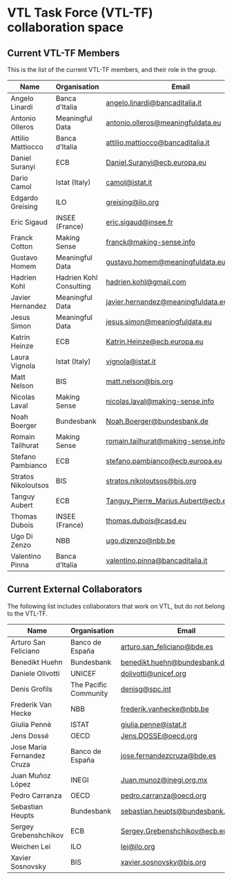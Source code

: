 # VTL Task Force (VTL-TF) collaboration space

## Current VTL-TF Members

This is the list of the current VTL-TF members, and their role in the group.

| Name| Organisation| Email| GitHub Name| Role|
|-----|-------------|------|------------|-----|
Angelo Linardi|Banca d’Italia|angelo.linardi@bancaditalia.it|linardian|VTL-TF Chair|
Antonio Olleros|Meaningful Data|antonio.olleros@meaningfuldata.eu|antonio-olleros|VTL-TF Member|	
Attilio Mattiocco|Banca d’Italia|attilio.mattiocco@bancaditalia.it|amattioc|VTL-TF Member|
Daniel Suranyi|ECB|Daniel.Suranyi@ecb.europa.eu|brainwasher|VTL-TF Member|
Dario Camol|Istat (Italy)|camol@istat.it|dCamol|VTL-TF Member|
Edgardo Greising|ILO|greising@ilo.org|egreising|VTL-TF Member|
Eric Sigaud|INSEE (France)|eric.sigaud@insee.fr|bibirico|VTL-TF Member| 
Franck Cotton|Making Sense|franck@making-sense.info|FranckCo|VTL-TF Member|
Gustavo Homem|Meaningful Data|gustavo.homem@meaningfuldata.eu|ghomem|VTL-TF Member|
Hadrien	Kohl|Hadrien Kohl Consulting|hadrien.kohl@gmail.com|hadrienk|VTL-TF Member|
Javier Hernandez|Meaningful Data|javier.hernandez@meaningfuldata.eu|javihern98|VTL-TF Member|
Jesus Simon|Meaningful Data|jesus.simon@meaningfuldata.eu|jmsimonma-md|VTL-TF Member|
Katrin Heinze|ECB|Katrin.Heinze@ecb.europa.eu|KatrinHeinze|VTL-TF Member|
Laura Vignola|Istat (Italy)|vignola@istat.it|vignola|VTL-TF Member|
Matt Nelson|BIS|matt.nelson@bis.org|agent96|VTL-TF Member|
Nicolas Laval|Making Sense|nicolas.laval@making-sense.info|NicoLaval|VTL-TF Member|
Noah Boerger|Bundesbank|Noah.Boerger@bundesbank.de||VTL-TF Member|
Romain Tailhurat|Making Sense|romain.tailhurat@making-sense.info|romaintailhurat|VTL-TF Member|
Stefano Pambianco|ECB|stefano.pambianco@ecb.europa.eu|stefanopam|VTL-TF Member|
Stratos Nikoloutsos|BIS|stratos.nikoloutsos@bis.org|stratosn|VTL-TF Member|
Tanguy Aubert|ECB|Tanguy_Pierre_Marius.Aubert@ecb.europa.eu||VTL-TF Member|
Thomas Dubois|INSEE (France)|thomas.dubois@casd.eu||VTL-TF Member|
Ugo Di Zenzo|NBB|ugo.dizenzo@nbb.be||VTL-TF Member|
Valentino Pinna|Banca d’Italia|valentino.pinna@bancaditalia.it|vpinna80|VTL-TF Member|


## Current External Collaborators
The following list includes collaborators that work on VTL, but do not belong to the VTL-TF.

| Name| Organisation| Email| GitHub Name| Role|
|-----|-------------|------|------------|-----|
Arturo San Feliciano|Banco de España|arturo.san_feliciano@bde.es||Collaborator|
Benedikt Huehn|Bundesbank|benedikt.huehn@bundesbank.de||Collaborator|
Daniele Olivotti|UNICEF|dolivotti@unicef.org||Collaborator|
Denis Grofils|The Pacific Community|denisg@spc.int|denisgrofils2|Collaborator|
Frederik Van Hecke|NBB|frederik.vanhecke@nbb.be||Collaborator|
Giulia Pennè|ISTAT|giulia.penne@istat.it||Collaborator|
Jens	Dossé|OECD|Jens.DOSSE@oecd.org|dosse|Collaborator|
Jose Maria Fernandez Cruza|Banco de España|jose.fernandezcruza@bde.es||Collaborator|
Juan	Muñoz López|INEGI|Juan.munoz@inegi.org.mx|DrJMunozMx|Collaborator|
Pedro	Carranza|OECD|pedro.carranza@oecd.org|pedroacarranza|Collaborator|
Sebastian Heupts|Bundesbank|sebastian.heupts@bundesbank.de||Collaborator|
Sergey Grebenshchikov|ECB|Sergey.Grebenshchikov@ecb.europa.eu||Collaborator|
Weichen Lei|ILO|lei@ilo.org|wc-lei|Collaborator|
Xavier Sosnovsky|BIS|xavier.sosnovsky@bis.org|sosna|Collaborator|
